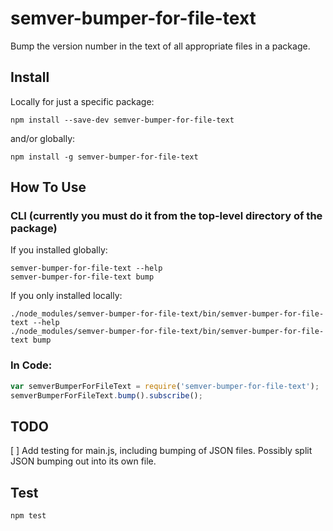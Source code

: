 # semver-bumper-for-file-text
Bump the version number in the text of all appropriate files in a package.

## Install

Locally for just a specific package:

```
npm install --save-dev semver-bumper-for-file-text
```

and/or globally:

```
npm install -g semver-bumper-for-file-text
```

## How To Use

### CLI (currently you must do it from the top-level directory of the package)

If you installed globally:

```
semver-bumper-for-file-text --help
semver-bumper-for-file-text bump
```

If you only installed locally:

```
./node_modules/semver-bumper-for-file-text/bin/semver-bumper-for-file-text --help
./node_modules/semver-bumper-for-file-text/bin/semver-bumper-for-file-text bump
```

### In Code:

```js
var semverBumperForFileText = require('semver-bumper-for-file-text');
semverBumperForFileText.bump().subscribe();
```

## TODO

[ ] Add testing for main.js, including bumping of JSON files. Possibly split JSON bumping out into its own file.

## Test

```
npm test
```
